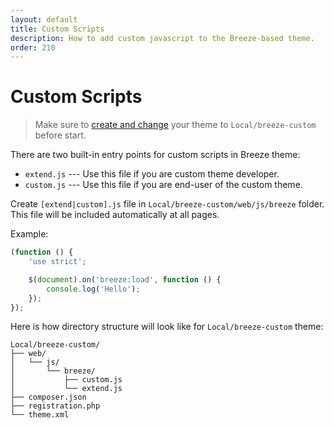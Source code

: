 ```yaml
---
layout: default
title: Custom Scripts
description: How to add custom javascript to the Breeze-based theme.
order: 210
---
```


# Custom Scripts

> Make sure to [create and change](/child-theme) your theme to `Local/breeze-custom`
> before start.

There are two built-in entry points for custom scripts in Breeze theme:

 -  `extend.js` --- Use this file if you are custom theme developer.
 -  `custom.js` --- Use this file if you are end-user of the custom theme.

Create `[extend|custom].js` file in `Local/breeze-custom/web/js/breeze` folder.
This file will be included automatically at all pages.

Example:

```js
(function () {
    'use strict';

    $(document).on('breeze:load', function () {
        console.log('Hello');
    });
});
```

Here is how directory structure will look like for `Local/breeze-custom` theme:

```
Local/breeze-custom/
├── web/
│   └── js/
│       └── breeze/
│           ├── custom.js
│           └── extend.js
├── composer.json
├── registration.php
└── theme.xml
```

